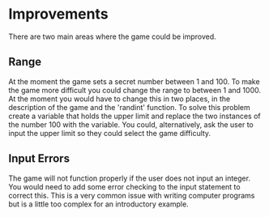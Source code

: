 # Improvements

There are two main areas where the game could be improved.

## Range

At the moment the game sets a secret number between 1 and 100. To make the game more difficult you could change the range to between 1 and 1000. At the moment you would have to change this in two places, in the description of the game and the 'randint' function. To solve this problem create a variable that holds the upper limit and replace the two instances of the number 100 with the variable. You could, alternatively, ask the user to input the upper limit so they could select the game difficulty.

## Input Errors

The game will not function properly if the user does not input an integer. You would need to add some error checking to the input statement to correct this. This is a very common issue with writing computer programs but is a little too complex for an introductory example. 